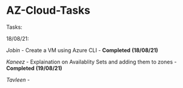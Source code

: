 # AZ-Cloud-Tasks

Tasks:

18/08/21:

  _Jobin_ - Create a VM using Azure CLI - **Completed** **(18/08/21)**
  
  _Kaneez_ - Explaination on Availablity Sets and adding them to zones - **Completed** **(19/08/21)**
  
  _Tavleen_ - 
